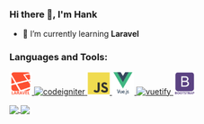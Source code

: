 ### Hi there 👋, I'm Hank


- 🌱 I’m currently learning **Laravel**


<h3 align="left">Languages and Tools:</h3>
<p align="left">
  <a href="https://laravel.com/" target="_blank">
    <img src="https://raw.githubusercontent.com/devicons/devicon/master/icons/laravel/laravel-plain-wordmark.svg" alt="laravel" width="40" height="40"/>
  </a> 
  <a href="https://codeigniter.com" target="_blank"> 
    <img src="https://cdn.worldvectorlogo.com/logos/codeigniter.svg" alt="codeigniter" width="40" height="40"/> 
  </a>
  <a href="https://developer.mozilla.org/en-US/docs/Web/JavaScript" target="_blank">
    <img src="https://raw.githubusercontent.com/devicons/devicon/master/icons/javascript/javascript-original.svg" alt="javascript" width="40" height="40"/> 
  </a> 
  <a href="https://vuejs.org/" target="_blank">
    <img src="https://raw.githubusercontent.com/devicons/devicon/master/icons/vuejs/vuejs-original-wordmark.svg" alt="vuejs" width="40" height="40"/> 
  </a>
  <a href="https://vuetifyjs.com/en/" target="_blank">
    <img src="https://bestofjs.org/logos/vuetify.svg" alt="vuetify" width="40" height="40"/> 
  </a> 
  <a href="https://getbootstrap.com" target="_blank">
    <img src="https://raw.githubusercontent.com/devicons/devicon/master/icons/bootstrap/bootstrap-plain-wordmark.svg" alt="bootstrap" width="40" height="40"/>
  </a>
</p>

<a href="https://github.com/HANKSIE">
  <img align="center" src="https://github-readme-stats.vercel.app/api?username=HANKSIE&show_icons=true&hide_border=true&icon_color=586069&include_all_commits=true&count_private=true" />
</a>

<a href="https://github.com/HANKSIE">
  <img align="center" src="https://github-readme-stats.vercel.app/api/top-langs/?username=HANKSIE&hide=C&langs_count=6&layout=compact&hide_border=true" />
</a>

